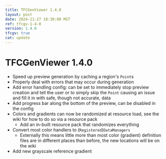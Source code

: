 ```yaml
---
title: TFCGenViewer 1.4.0
layout: post
date: 2024-11-27 18:30:00 MST
ref: tfcgv-1-4-0
version: 1.4.0
tfcgv: true
cat: update
---
```


# TFCGenViewer 1.4.0

- Speed up preview generation by caching a region's `Point`s
- Properly deal with errors that may occur during generation
- Add error handling config: can be set to immediately stop preview creation and tell the user or to simply skip the `Point` causing an issue and fill it in with safe, though not accurate, data
- Add progress bar along the bottom of the preview, can be disabled in the config
- Colors and gradients can now be randomized at resource load, see the wiki for how to do so via a resource pack
    - Add an in-built resource pack that randomizes everything
- Convert most color handlers to (`Registered`)`DataManagers`
    - Externally this means little more than most color (gradient) definition files are in different places than before, the new locations will be on the wiki
- Add new grayscale reference gradient
